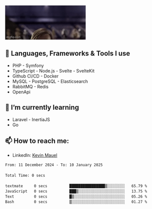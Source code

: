 ![Hello there!](banner.gif)

## 🤖 Languages, Frameworks & Tools I use
- PHP - Symfony
- TypeScript - Node.js - Svelte - SvelteKit
- Github CI/CD - Docker
- MySQL - PostgreSQL - Elasticsearch
- RabbitMQ - Redis
- OpenApi 

## 🌱 I’m currently learning
- Laravel - InertiaJS
- Go

## 📫 How to reach me:
- LinkedIn: [Kevin Mauel](https://www.linkedin.com/in/kevin-mauel/)

<!--START_SECTION:waka-->

```txt
From: 11 December 2024 - To: 10 January 2025

Total Time: 0 secs

textmate     0 secs          ████████████████▒░░░░░░░░   65.79 %
JavaScript   0 secs          ███▒░░░░░░░░░░░░░░░░░░░░░   13.75 %
Text         0 secs          █▒░░░░░░░░░░░░░░░░░░░░░░░   05.26 %
Bash         0 secs          ▒░░░░░░░░░░░░░░░░░░░░░░░░   01.27 %
```

<!--END_SECTION:waka-->
